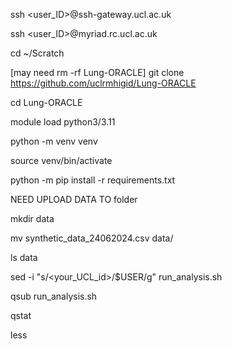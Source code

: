 ssh <user_ID>@ssh-gateway.ucl.ac.uk

ssh <user_ID>@myriad.rc.ucl.ac.uk

cd ~/Scratch

[may need rm -rf Lung-ORACLE]
git clone https://github.com/uclrmhigid/Lung-ORACLE

cd Lung-ORACLE

module load python3/3.11

python -m venv venv

source venv/bin/activate

python -m pip install -r requirements.txt

NEED UPLOAD DATA TO folder

mkdir data

mv  synthetic_data_24062024.csv data/

ls data

sed -i "s/<your_UCL_id>/$USER/g" run_analysis.sh

qsub run_analysis.sh

qstat

less 
